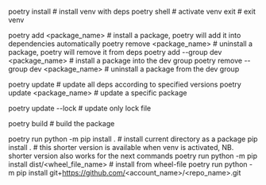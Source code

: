 poetry install  # install venv with deps
poetry shell  # activate venv
exit  # exit venv

poetry add <package_name>  # install a package, poetry will add it into dependencies automatically
poetry remove <package_name>  # uninstall a package, poetry will remove it from deps
poetry add --group dev <package_name>  # install a package into the dev group
poetry remove --group dev <package_name>  # uninstall a package from the dev group

poetry update  # update all deps according to specified versions
poetry update <package_name>  # update a specific package

poetry update --lock  # update only lock file

poetry build  # build the package

poetry run python -m pip install .  # install current directory as a package
pip install .  # this shorter version is available when venv is activated, NB. shorter version also works for the next commands
poetry run python -m pip install dist/<wheel_file_name>  # install from wheel-file
poetry run python -m pip install git+https://github.com/<account_name>/<repo_name>.git